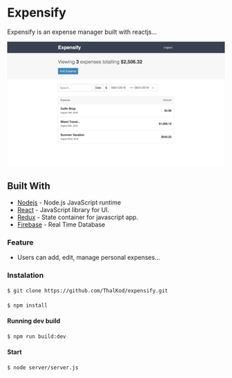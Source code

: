 # Expensify
Expensify is an expense manager built with reactjs...

![Expensify](https://github.com/ThalKod/expensify/blob/master/expensifyshot.png)

## Built With

* [Nodejs](https://github.com/nodejs/node) - Node.js JavaScript runtime
* [React](https://github.com/facebook/react) - JavaScript library for UI.
* [Redux](https://github.com/reduxjs/redux) - State container for javascript app.
* [Firebase](https://firebase.google.com/) - Real Time Database

### Feature
* Users can add, edit, manage personal expenses... 

### Instalation
```bash
$ git clone https://github.com/ThalKod/expensify.git

$ npm install
```
#### Running dev build
```bash
$ npm run build:dev
```
#### Start
```bash
$ node server/server.js
```

